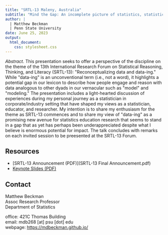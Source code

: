 ```yaml
---
title: "SRTL-13 Maleny, Australia"
subtitle: "Mind the Gap: An incomplete picture of statistics, statisticians, & statistics education"
author: |
  | Matthew Beckman
  | Penn State University
date: June 25, 2023
output: 
  html_document: 
    css: stylesheet.css
---
```



*Abstract.* This presentation seeks to offer a perspective of the discipline on the theme of the 13th International Research Forum on Statistical Reasoning, Thinking, and Literacy (SRTL-13): "Reconceptualizing data and data-ing." While "data-ing" is an unconventional term (i.e., not a word), it highlights a potential gap in our lexicon to describe how people engage and reason with data analogous to other dyads in our vernacular such as "model" and "modeling." The presentation includes a light-hearted discussion of experiences during my personal journey as a statistician in corporate/industry setting that have shaped my views as a statistician, educator, and researcher. My intention is to share my enthusiasm for the theme as SRTL-13 commences and to share my view of "data-ing" as a promising new avenue for statistics education research that seems to stand in a gap that as yet has perhaps been underappreciated despite what I believe is enormous potential for impact. The talk concludes with remarks on each invited session to be preesented at the SRTL-13 Forum.



## Resources

- [SRTL-13 Announcement (PDF)](SRTL-13 Final Announcement.pdf)
- [Keynote Slides (PDF)](docs/202306-srtl-keynote.pdf#page=2)



## Contact

Matthew Beckman  
Assoc Research Professor  
Department of Statistics  

office: 421C Thomas Building  
email: mdb268 [at] psu [dot] edu  
webpage: <https://mdbeckman.github.io/>

